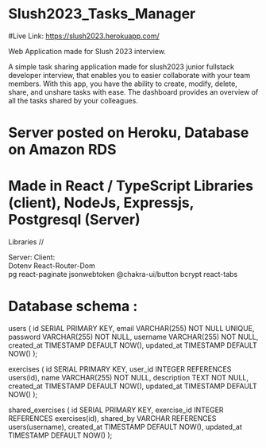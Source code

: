 # Slush2023_Tasks_Manager

#Live Link: https://slush2023.herokuapp.com/

Web Application made for Slush 2023 interview.

A simple task sharing application made for slush2023 junior fullstack developer interview, that enables you to easier collaborate with your team members. With this app, you have the ability to create, modify, delete, share, and unshare tasks with ease. The dashboard provides an overview of all the tasks shared by your colleagues.

# Server posted on Heroku, Database on Amazon RDS

# Made in React / TypeScript Libraries (client), NodeJs, Expressjs, Postgresql (Server) 

Libraries //

Server:		    Client:										
Dotenv		    React-Router-Dom	
pg			      react-paginate
jsonwebtoken	@chakra-ui/button
bcrypt		    react-tabs

# Database schema : 

users (
  id SERIAL PRIMARY KEY,
  email VARCHAR(255) NOT NULL UNIQUE,
  password VARCHAR(255) NOT NULL,
  username VARCHAR(255) NOT NULL,
  created_at TIMESTAMP DEFAULT NOW(),
  updated_at TIMESTAMP DEFAULT NOW()
);


exercises (
  id SERIAL PRIMARY KEY,
  user_id INTEGER REFERENCES users(id),
  name VARCHAR(255) NOT NULL,
  description TEXT NOT NULL,
  created_at TIMESTAMP DEFAULT NOW(),
  updated_at TIMESTAMP DEFAULT NOW()
);


shared_exercises (
  id SERIAL PRIMARY KEY,
  exercise_id INTEGER REFERENCES exercises(id),
  shared_by VARCHAR REFERENCES users(username),
  created_at TIMESTAMP DEFAULT NOW(),
  updated_at TIMESTAMP DEFAULT NOW()
);
